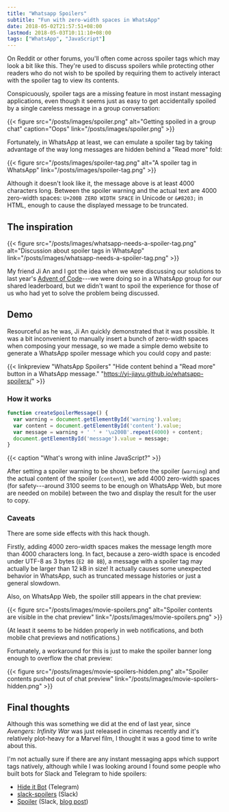 ```yaml
---
title: "Whatsapp Spoilers"
subtitle: "Fun with zero-width spaces in WhatsApp"
date: 2018-05-02T21:57:51+08:00
lastmod: 2018-05-03T10:11:10+08:00
tags: ["WhatsApp", "JavaScript"]
---
```


On Reddit or other forums, you'll often come across spoiler tags <span class="spoiler">which may look a bit like this</span>. They're used to discuss spoilers while protecting other readers who do not wish to be spoiled by requiring them to actively interact with the spoiler tag to view its contents.

Conspicuously, spoiler tags are a missing feature in most instant messaging applications, even though it seems just as easy to get accidentally spoiled by a single careless message in a group conversation:

{{< figure src="/posts/images/spoiler.png" alt="Getting spoiled in a group chat" caption="Oops" link="/posts/images/spoiler.png" >}}

Fortunately, in WhatsApp at least, we can emulate a spoiler tag by taking advantage of the way long messages are hidden behind a "Read more" fold:

{{< figure src="/posts/images/spoiler-tag.png" alt="A spoiler tag in WhatsApp" link="/posts/images/spoiler-tag.png" >}}

Although it doesn't look like it, the message above is at least 4000 characters long. Between the spoiler warning and the actual text are 4000 zero-width spaces: `U+200B ZERO WIDTH SPACE` in Unicode or `&#8203;` in HTML, enough to cause the displayed message to be truncated.

## The inspiration
{{< figure src="/posts/images/whatsapp-needs-a-spoiler-tag.png" alt="Discussion about spoiler tags in WhatsApp" link="/posts/images/whatsapp-needs-a-spoiler-tag.png" >}}

My friend Ji An and I got the idea when we were discussing our solutions to last year's [Advent of Code](https://adventofcode.com/)---we were doing so in a WhatsApp group for our shared leaderboard, but we didn't want to spoil the experience for those of us who had yet to solve the problem being discussed.

## Demo
Resourceful as he was, Ji An quickly demonstrated that it was possible. It was a bit inconvenient to manually insert a bunch of zero-width spaces when composing your message, so we made a simple demo website to generate a WhatsApp spoiler message which you could copy and paste:

{{< linkpreview "WhatsApp Spoilers" "Hide content behind a \"Read more\" button in a WhatsApp message." "https://yi-jiayu.github.io/whatsapp-spoilers/" >}} 

### How it works
```javascript
function createSpoilerMessage() {
  var warning = document.getElementById('warning').value;
  var content = document.getElementById('content').value;
  var message = warning + ' ' + '\u200B'.repeat(4000) + content;
  document.getElementById('message').value = message;
}
```
{{< caption "What's wrong with inline JavaScript?" >}}

After setting a spoiler warning to be shown before the spoiler (`warning`) and the actual content of the spoiler (`content`), we add 4000 zero-width spaces (for safety---around 3100 seems to be enough on WhatsApp Web, but more are needed on mobile) between the two and display the result for the user to copy.

### Caveats
There are some side effects with this hack though.

Firstly, adding 4000 zero-width spaces makes the message length more than 4000 characters long. In fact, because a zero-width space is encoded under UTF-8 as 3 bytes (`E2 80 8B`), a message with a spoiler tag may actually be larger than 12 kB in size! It actually causes some unexpected behavior in WhatsApp, such as truncated message histories or just a general slowdown.

Also, on WhatsApp Web, the spoiler still appears in the chat preview:

{{< figure src="/posts/images/movie-spoilers.png" alt="Spoiler contents are visible in the chat preview" link="/posts/images/movie-spoilers.png" >}}

(At least it seems to be hidden properly in web notifications, and both mobile chat previews and notifications.)

Fortunately, a workaround for this is just to make the spoiler banner long enough to overflow the chat preview:

{{< figure src="/posts/images/movie-spoilers-hidden.png" alt="Spoiler contents pushed out of chat preview" link="/posts/images/movie-spoilers-hidden.png" >}}

## Final thoughts
Although this was something we did at the end of last year, since _Avengers:&nbsp;Infinity War_ was just released in cinemas recently and it's relatively plot-heavy for a Marvel film, I thought it was a good time to write about this.

I'm not actually sure if there are any instant messaging apps which support tags natively, although while I was looking around I found some people who built bots for Slack and Telegram to hide spoilers:

- [Hide it Bot](https://github.com/erpheus/hideit-bot) (Telegram)
- [slack-spoilers](https://github.com/indspenceable/slack-spoilers) (Slack)
- [Spoiler](http://spoiler.fountstudio.com/) (Slack, [blog post](https://blog.fountstudio.com/spoiler-a-slack-app-to-prevent-spoilers-de634bc7497d))
